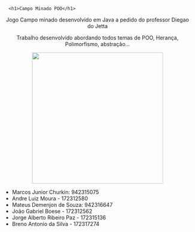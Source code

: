       <h1>Campo Minado POO</h1>


<p align="center"> Jogo Campo minado desenvolvido em Java a pedido do professor Diegao do Jetta </p>
<p align="center">Trabalho desenvolvido abordando todos temas de POO, Herança, Polimorfismo, abstração...</p>


<div align="center">
<img src="![WhatsApp Image 2023-06-26 at 9 31 09 AM](https://github.com/MarcosCK/TrabalhoFacul-Campo/assets/103136917/b044ec8d-ccd6-4b11-879e-7a750aefd8eb)" width="350px" height="350px" />
</div>





* Marcos Junior Churkin: 942315075
* Andre Luiz Moura - 172312580
* Mateus Demenjon de Souza: 942316647
* João Gabriel Boese - 172312562
* Jorge Alberto Ribeiro Paz - 172315136
* Breno Antonio da Silva - 172317274

